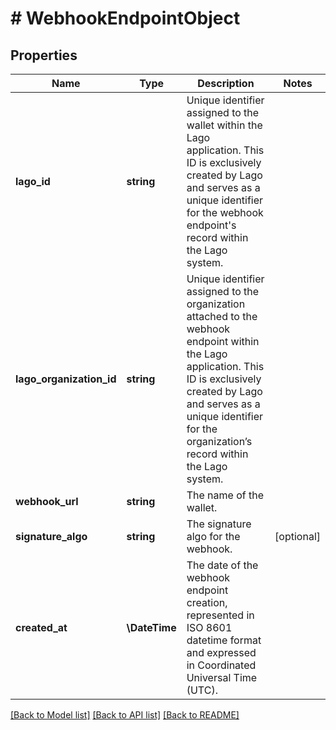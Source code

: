 # # WebhookEndpointObject

## Properties

Name | Type | Description | Notes
------------ | ------------- | ------------- | -------------
**lago_id** | **string** | Unique identifier assigned to the wallet within the Lago application. This ID is exclusively created by Lago and serves as a unique identifier for the webhook endpoint&#39;s record within the Lago system. |
**lago_organization_id** | **string** | Unique identifier assigned to the organization attached to the webhook endpoint within the Lago application. This ID is exclusively created by Lago and serves as a unique identifier for the organization’s record within the Lago system. |
**webhook_url** | **string** | The name of the wallet. |
**signature_algo** | **string** | The signature algo for the webhook. | [optional]
**created_at** | **\DateTime** | The date of the webhook endpoint creation, represented in ISO 8601 datetime format and expressed in Coordinated Universal Time (UTC). |

[[Back to Model list]](../../README.md#models) [[Back to API list]](../../README.md#endpoints) [[Back to README]](../../README.md)
